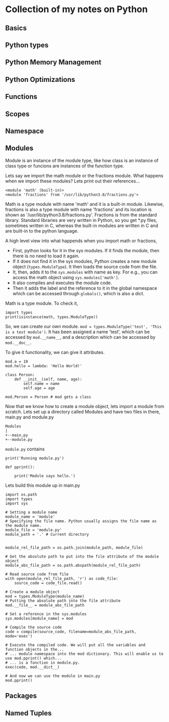 # Collection of my notes on Python #

## Basics ##

## Python types ##

## Python Memory Management ##

## Python Optimizations ##

## Functions ##

## Scopes ##

## Namespace ##

## Modules ##

Module is an instance of the module type, like how class is an instance of class type or funcions are instances of the function type.

Lets say we import the math module or the fractions module. What happens when we import these modules?
Lets print out their references...
```
<module 'math' (built-in)>
<module 'fractions' from '/usr/lib/python3.8/fractions.py'>
```
Math is a type module with name 'math' and it is a built-in module. Likewise, fractions is also a type module with name 'fractions' and its location is shown as '/usr/lib/python3.8/fractions.py'. Fractions is from the standard library. Standard libraries are very written in Python, so you get *.py files, sometimes written in C, whereas the built-in modules are written in C and are built-in to the python language. 

A high level view into what happends when you import math or fractions,
- First, python looks for it in the sys modules. If it finds the module, then there is no need to load it again.  
- If it does not find it in the sys modules, Python creates a new module object (`types.ModuleType`). It then loads the source code from the file.
- It, then, adds it to the `sys.modules` with name as key. For e.g., you can access the math object using `sys.modules['math']`.
- It also compiles and executes the module code.
- Then it adds the label and the reference to it in the global namespace which can be accessed through `globals()`, which is also a dict. 

Math is a type module. To check it,
```
import types
print(isinstance(math, types.ModuleType))
```
So, we can create our own module. `mod = types.ModuleType('test', 'This is a test module')`. It has been assigned a name 'test', which can be accessed by `mod.__name__`, and a description which can be accessed by `mod.__doc__`.

To give it functionality, we can give it attributes. 
```
mod.a = 10
mod.hello = lambda: 'Hello World!'

class Person:
    def __init__(self, name, age):
        self.name = name
        self.age = age

mod.Person = Person # mod gets a class
```
Now that we know how to create a module object, lets import a module from scratch. Lets set up a directory called Modules and have two files in there, main.py and module.py

```
Modules
|
+--main.py
+--module.py
```
`module.py` contains
```
print('Running module.py')

def pprint():

    print('Module says hello.')
```

Lets build this module up in main.py

```
import os.path
import types
import sys

# Setting a module name
module_name = 'module'
# Specifying the file name. Python usually assigns the file name as the module name.
module_file = 'module.py'
module_path = '.' # Current directory


module_rel_file_path = os.path.join(module_path, module_file)

# Get the absolute path to put into the file attribute of the module object
module_abs_file_path = os.path.abspath(module_rel_file_path)

# Read source code from file
with open(module_rel_file_path, 'r') as code_file:
    source_code = code_file.read()

# Create a module object
mod = types.ModuleType(module_name)
# Putting the absolute path into the file attribute
mod.__file__ = module_abs_file_path

# Set a reference in the sys.modules
sys.modules[module_name] = mod

# Compile the source code
code = compile(source_code, filename=module_abs_file_path, mode='exec')

# Execute the compiled code. We will put all the variables and function objects in the...
# ... module namespace into the mod dictionary. This will enable us to use mod.pprint() which...
# ... is a function in module.py.
exec(code, mod.__dict__)

# And now we can use the module in main.py
mod.pprint()
```

## Packages ##

## Named Tuples ##